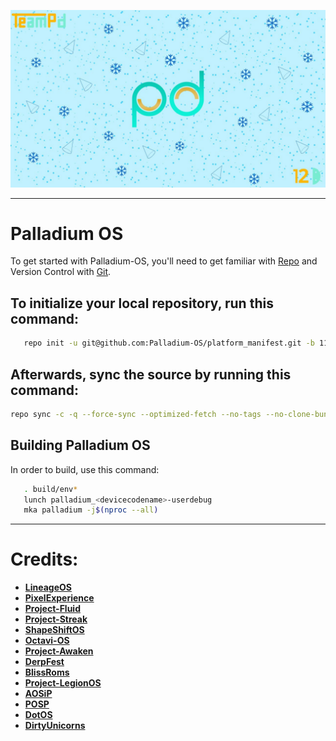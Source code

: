 ![PalladiumOS](https://github.com/Palladium-OS/platform_manifest/blob/11/palladium.jpg)

---------------------------------------------------------------------------------------
Palladium OS
===========

To get started with Palladium-OS, you'll need to get familiar with [Repo](https://source.android.com/source/using-repo.html) and Version Control with [Git](https://source.android.com/source/version-control.html).


To initialize your local repository, run this command:
------------------------------------------------------

```bash
   repo init -u git@github.com:Palladium-OS/platform_manifest.git -b 11
```

Afterwards, sync the source by running this command:
----------------

```bash
repo sync -c -q --force-sync --optimized-fetch --no-tags --no-clone-bundle --prune -j$(nproc --all)
```


Building Palladium OS
---------------
In order to build, use this command:
```bash
   . build/env*
   lunch palladium_<devicecodename>-userdebug
   mka palladium -j$(nproc --all)
```

---------------------------------------------------------------------------------------
 Credits:
 =======

 * [**LineageOS**](https://github.com/LineageOS)
 * [**PixelExperience**](https://github.com/PixelExperience)
 * [**Project-Fluid**](https://github.com/Project-Fluid)
 * [**Project-Streak**](https://github.com/ProjectStreak)
 * [**ShapeShiftOS**](https://github.com/ShapeShiftOS)
 * [**Octavi-OS**](https://github.com/Octavi-OS)
 * [**Project-Awaken**](https://github.com/Project-Awaken)
 * [**DerpFest**](https://github.com/DerpLab)
 * [**BlissRoms**](https://github.com/BlissRoms)
 * [**Project-LegionOS**](https://github.com/Project-LegionOS)
 * [**AOSiP**](https://github.com/AOSiP)
 * [**POSP**](https://github.com/PotatoProject)
 * [**DotOS**](https://github.com/DotOS)
 * [**DirtyUnicorns**](https://github.com/dirtyunicorns)